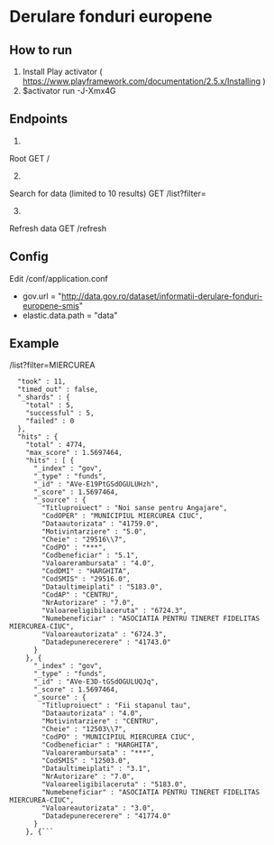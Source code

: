 # Derulare fonduri europene

## How to run
1. Install Play activator ( https://www.playframework.com/documentation/2.5.x/Installing )
2. $activator run -J-Xmx4G

## Endpoints
1. 
Root
GET     /   

2. 
Search for data (limited to 10 results)
GET     /list?filter=<String>      

3. 
Refresh data
GET     /refresh


## Config

Edit /conf/application.conf
- gov.url = "http://data.gov.ro/dataset/informatii-derulare-fonduri-europene-smis"
- elastic.data.path = "data"

## Example
/list?filter=MIERCUREA
```RichSearchResponse({
  "took" : 11,
  "timed_out" : false,
  "_shards" : {
    "total" : 5,
    "successful" : 5,
    "failed" : 0
  },
  "hits" : {
    "total" : 4774,
    "max_score" : 1.5697464,
    "hits" : [ {
      "_index" : "gov",
      "_type" : "funds",
      "_id" : "AVe-E19PtGSdOGULUHzh",
      "_score" : 1.5697464,
      "_source" : {
        "Titluproiuect" : "Noi sanse pentru Angajare",
        "CodOPER" : "MUNICIPIUL MIERCUREA CIUC",
        "Dataautorizata" : "41759.0",
        "Motivintarziere" : "5.0",
        "Cheie" : "29516\\7",
        "CodPO" : "***",
        "Codbeneficiar" : "5.1",
        "Valoarerambursata" : "4.0",
        "CodDMI" : "HARGHITA",
        "CodSMIS" : "29516.0",
        "Dataultimeiplati" : "5183.0",
        "CodAP" : "CENTRU",
        "NrAutorizare" : "7.0",
        "Valoareeligibilaceruta" : "6724.3",
        "Numebeneficiar" : "ASOCIATIA PENTRU TINERET FIDELITAS MIERCUREA-CIUC",
        "Valoareautorizata" : "6724.3",
        "Datadepunerecerere" : "41743.0"
      }
    }, {
      "_index" : "gov",
      "_type" : "funds",
      "_id" : "AVe-E3D-tGSdOGULUQJq",
      "_score" : 1.5697464,
      "_source" : {
        "Titluproiuect" : "Fii stapanul tau",
        "Dataautorizata" : "4.0",
        "Motivintarziere" : "CENTRU",
        "Cheie" : "12503\\7",
        "CodPO" : "MUNICIPIUL MIERCUREA CIUC",
        "Codbeneficiar" : "HARGHITA",
        "Valoarerambursata" : "***",
        "CodSMIS" : "12503.0",
        "Dataultimeiplati" : "3.1",
        "NrAutorizare" : "7.0",
        "Valoareeligibilaceruta" : "5183.0",
        "Numebeneficiar" : "ASOCIATIA PENTRU TINERET FIDELITAS MIERCUREA-CIUC",
        "Valoareautorizata" : "3.0",
        "Datadepunerecerere" : "41774.0"
      }
    }, {```
